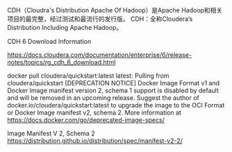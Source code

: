 CDH（Cloudra's Distribution Apache Of Hadoop）是Apache Hadoop和相关项目的最完整，经过测试和最流行的发行版。
CDH：全称Cloudera’s Distribution Including Apache Hadoop。

CDH 6 Download Information

https://docs.cloudera.com/documentation/enterprise/6/release-notes/topics/rg_cdh_6_download.html


docker pull cloudera/quickstart:latest
latest: Pulling from cloudera/quickstart
[DEPRECATION NOTICE] Docker Image Format v1 and Docker Image manifest version 2, schema 1 support is disabled by default and will be removed in an upcoming release. Suggest the author of docker.io/cloudera/quickstart:latest to upgrade the image to the OCI Format or Docker Image manifest v2, schema 2. More information at https://docs.docker.com/go/deprecated-image-specs/

Image Manifest V 2, Schema 2
https://distribution.github.io/distribution/spec/manifest-v2-2/